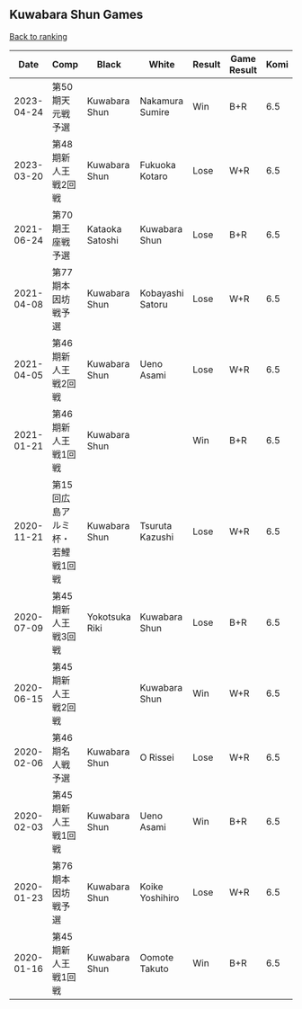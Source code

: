 ## Kuwabara Shun Games

[Back to ranking](../../index.md)




| **Date** | **Comp** | **Black** | **White** | **Result** | **Game Result** | **Komi** | **Rating** | **Diff** | 
| --- | --- | --- | --- | --- | --- | --- | --- | --- |
| 2023-04-24 | 第50期天元戦予選 | Kuwabara Shun | Nakamura Sumire | Win | B+R | 6.5 | 2507 | 250 | 
| 2023-03-20 | 第48期新人王戦2回戦 | Kuwabara Shun | Fukuoka Kotaro | Lose | W+R | 6.5 | 2257 | 0 | 
| 2021-06-24 | 第70期王座戦予選 | Kataoka Satoshi | Kuwabara Shun | Lose | B+R | 6.5 | 2257 | -293 | 
| 2021-04-08 | 第77期本因坊戦予選 | Kuwabara Shun | Kobayashi Satoru | Lose | W+R | 6.5 | 2550 | -32 | 
| 2021-04-05 | 第46期新人王戦2回戦 | Kuwabara Shun | Ueno Asami | Lose | W+R | 6.5 | 2582 | -25 | 
| 2021-01-21 | 第46期新人王戦1回戦 | Kuwabara Shun |  | Win | B+R | 6.5 | 2607 | -11 | 
| 2020-11-21 | 第15回広島アルミ杯・若鯉戦1回戦 | Kuwabara Shun | Tsuruta Kazushi | Lose | W+R | 6.5 | 2618 | -94 | 
| 2020-07-09 | 第45期新人王戦3回戦 | Yokotsuka Riki | Kuwabara Shun | Lose | B+R | 6.5 | 2712 | -19 | 
| 2020-06-15 | 第45期新人王戦2回戦 |  | Kuwabara Shun | Win | W+R | 6.5 | 2731 | -4 | 
| 2020-02-06 | 第46期名人戦予選 | Kuwabara Shun | O Rissei | Lose | W+R | 6.5 | 2735 | -26 | 
| 2020-02-03 | 第45期新人王戦1回戦 | Kuwabara Shun | Ueno Asami | Win | B+R | 6.5 | 2761 | 294 | 
| 2020-01-23 | 第76期本因坊戦予選 | Kuwabara Shun | Koike Yoshihiro | Lose | W+R | 6.5 | 2467 | -42 | 
| 2020-01-16 | 第45期新人王戦1回戦 | Kuwabara Shun | Oomote Takuto | Win | B+R | 6.5 | 2509 | missing |




